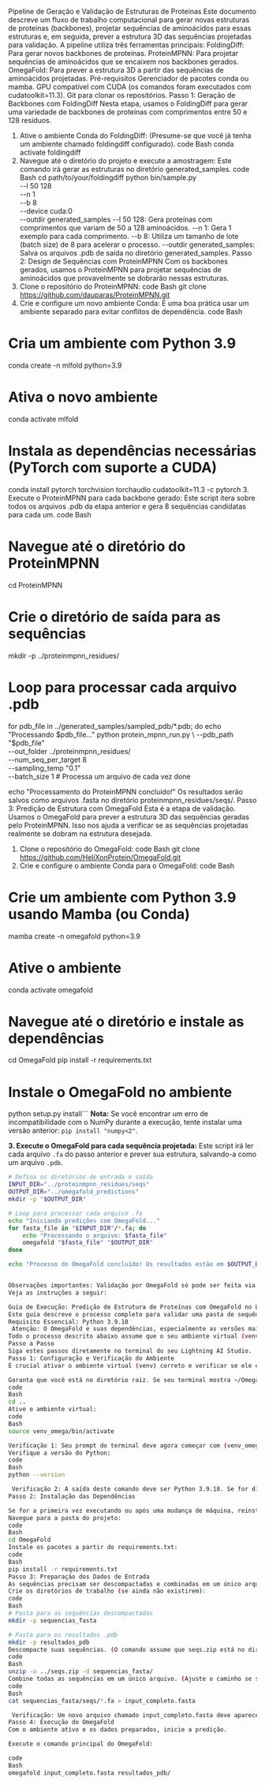 Pipeline de Geração e Validação de Estruturas de Proteínas
Este documento descreve um fluxo de trabalho computacional para gerar novas estruturas de proteínas (backbones), projetar sequências de aminoácidos para essas estruturas e, em seguida, prever a estrutura 3D das sequências projetadas para validação.
A pipeline utiliza três ferramentas principais:
FoldingDiff: Para gerar novos backbones de proteínas.
ProteinMPNN: Para projetar sequências de aminoácidos que se encaixem nos backbones gerados.
OmegaFold: Para prever a estrutura 3D a partir das sequências de aminoácidos projetadas.
Pré-requisitos
Gerenciador de pacotes conda ou mamba.
GPU compatível com CUDA (os comandos foram executados com cudatoolkit=11.3).
Git para clonar os repositórios.
Passo 1: Geração de Backbones com FoldingDiff
Nesta etapa, usamos o FoldingDiff para gerar uma variedade de backbones de proteínas com comprimentos entre 50 e 128 resíduos.
1. Ative o ambiente Conda do FoldingDiff:
(Presume-se que você já tenha um ambiente chamado foldingdiff configurado).
code
Bash
conda activate foldingdiff
2. Navegue até o diretório do projeto e execute a amostragem:
Este comando irá gerar as estruturas no diretório generated_samples.
code
Bash
cd path/to/your/foldingdiff
python bin/sample.py \
    --l 50 128 \
    --n 1 \
    --b 8 \
    --device cuda:0 \
    --outdir generated_samples
--l 50 128: Gera proteínas com comprimentos que variam de 50 a 128 aminoácidos.
--n 1: Gera 1 exemplo para cada comprimento.
--b 8: Utiliza um tamanho de lote (batch size) de 8 para acelerar o processo.
--outdir generated_samples: Salva os arquivos .pdb de saída no diretório generated_samples.
Passo 2: Design de Sequências com ProteinMPNN
Com os backbones gerados, usamos o ProteinMPNN para projetar sequências de aminoácidos que provavelmente se dobrarão nessas estruturas.
1. Clone o repositório do ProteinMPNN:
code
Bash
git clone https://github.com/dauparas/ProteinMPNN.git
2. Crie e configure um novo ambiente Conda:
É uma boa prática usar um ambiente separado para evitar conflitos de dependência.
code
Bash
# Cria um ambiente com Python 3.9
conda create -n mlfold python=3.9

# Ativa o novo ambiente
conda activate mlfold

# Instala as dependências necessárias (PyTorch com suporte a CUDA)
conda install pytorch torchvision torchaudio cudatoolkit=11.3 -c pytorch
3. Execute o ProteinMPNN para cada backbone gerado:
Este script itera sobre todos os arquivos .pdb da etapa anterior e gera 8 sequências candidatas para cada um.
code
Bash
# Navegue até o diretório do ProteinMPNN
cd ProteinMPNN

# Crie o diretório de saída para as sequências
mkdir -p ../proteinmpnn_residues/

# Loop para processar cada arquivo .pdb
for pdb_file in ../generated_samples/sampled_pdb/*.pdb; do
    echo "Processando $pdb_file..."
    python protein_mpnn_run.py \
            --pdb_path "$pdb_file" \
            --out_folder ../proteinmpnn_residues/ \
            --num_seq_per_target 8 \
            --sampling_temp "0.1" \
            --batch_size 1 # Processa um arquivo de cada vez
done

echo "Processamento do ProteinMPNN concluído!"
Os resultados serão salvos como arquivos .fasta no diretório proteinmpnn_residues/seqs/.
Passo 3: Predição de Estrutura com OmegaFold
Esta é a etapa de validação. Usamos o OmegaFold para prever a estrutura 3D das sequências geradas pelo ProteinMPNN. Isso nos ajuda a verificar se as sequências projetadas realmente se dobram na estrutura desejada.
1. Clone o repositório do OmegaFold:
code
Bash
git clone https://github.com/HeliXonProtein/OmegaFold.git
2. Crie e configure o ambiente Conda para o OmegaFold:
code
Bash
# Crie um ambiente com Python 3.9 usando Mamba (ou Conda)
mamba create -n omegafold python=3.9

# Ative o ambiente
conda activate omegafold

# Navegue até o diretório e instale as dependências
cd OmegaFold
pip install -r requirements.txt

# Instale o OmegaFold no ambiente
python setup.py install```
**Nota:** Se você encontrar um erro de incompatibilidade com o NumPy durante a execução, tente instalar uma versão anterior: `pip install "numpy<2"`.

**3. Execute o OmegaFold para cada sequência projetada:**
Este script irá ler cada arquivo `.fa` do passo anterior e prever sua estrutura, salvando-a como um arquivo `.pdb`.

```bash
# Defina os diretórios de entrada e saída
INPUT_DIR="../proteinmpnn_residues/seqs"
OUTPUT_DIR="../omegafold_predictions"
mkdir -p "$OUTPUT_DIR"

# Loop para processar cada arquivo .fa
echo "Iniciando predições com OmegaFold..."
for fasta_file in "$INPUT_DIR"/*.fa; do
    echo "Processando o arquivo: $fasta_file"
    omegafold "$fasta_file" "$OUTPUT_DIR"
done

echo "Processo do OmegaFold concluído! Os resultados estão em $OUTPUT_DIR"


Observações importantes: Validação por OmegaFold só pode ser feita via plataforma lightning.ai. Para o arquivo setup.py rodar é necessário criar um ambiente a parte.
Veja as instruções a seguir: 

Guia de Execução: Predição de Estrutura de Proteínas com OmegaFold no Lightning AI Studio
Este guia descreve o processo completo para validar uma pasta de sequências de proteínas (.fa) usando o OmegaFold em um ambiente do Lightning AI.
Requisito Essencial: Python 3.9.18
 Atenção: O OmegaFold e suas dependências, especialmente as versões mais antigas do PyTorch compatíveis com certas GPUs, foram desenvolvidos e testados com a versão Python 3.9.18. O uso de outras versões (como 3.10, 3.11, etc.) pode resultar em erros de instalação de pacotes e problemas de incompatibilidade que impedirão a execução do programa.
Todo o processo descrito abaixo assume que o seu ambiente virtual (venv_omega) foi criado usando Python 3.9.18.
Passo a Passo
Siga estes passos diretamente no terminal do seu Lightning AI Studio.
Passo 1: Configuração e Verificação do Ambiente
É crucial ativar o ambiente virtual (venv) correto e verificar se ele está usando a versão do Python necessária.

Garanta que você está no diretório raiz. Se seu terminal mostra ~/OmegaFold, volte um nível:
code
Bash
cd ..
Ative o ambiente virtual:
code
Bash
source venv_omega/bin/activate

Verificação 1: Seu prompt do terminal deve agora começar com (venv_omega).
Verifique a versão do Python:
code
Bash
python --version

 Verificação 2: A saída deste comando deve ser Python 3.9.18. Se for diferente, o ambiente precisa ser recriado com a versão correta antes de prosseguir.
Passo 2: Instalação das Dependências

Se for a primeira vez executando ou após uma mudança de máquina, reinstale as dependências.
Navegue para a pasta do projeto:
code
Bash
cd OmegaFold
Instale os pacotes a partir do requirements.txt:
code
Bash
pip install -r requirements.txt
Passo 3: Preparação dos Dados de Entrada
As sequências precisam ser descompactadas e combinadas em um único arquivo para que o OmegaFold possa processá-las de forma eficiente.
Crie os diretórios de trabalho (se ainda não existirem):
code
Bash
# Pasta para as sequências descompactadas
mkdir -p sequencias_fasta

# Pasta para os resultados .pdb
mkdir -p resultados_pdb
Descompacte suas sequências. (O comando assume que seqs.zip está no diretório anterior ../).
code
Bash
unzip -o ../seqs.zip -d sequencias_fasta/
Combine todas as sequências em um único arquivo. (Ajuste o caminho se seus arquivos .fa estiverem em uma subpasta, como seqs/).
code
Bash
cat sequencias_fasta/seqs/*.fa > input_completo.fasta

 Verificação: Um novo arquivo chamado input_completo.fasta deve aparecer no seu diretório OmegaFold.
Passo 4: Execução do OmegaFold
Com o ambiente ativo e os dados preparados, inicie a predição.

Execute o comando principal do OmegaFold:

code
Bash
omegafold input_completo.fasta resultados_pdb/
